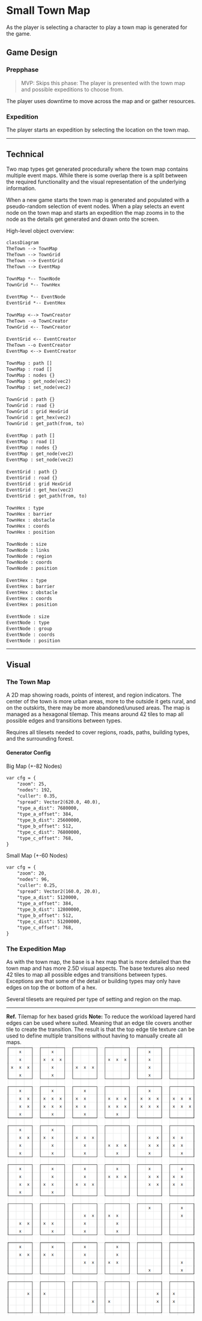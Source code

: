 # Small Town Map

As the player is selecting a character to play a town map is generated for the game.

## Game Design

### Prepphase

> MVP: Skips this phase: The player is presented with the town map and possible expeditions to choose from.

The player uses downtime to move across the map and or gather resources.

### Expedition

The player starts an expedition by selecting the location on the town map.

---
## Technical

Two map types get generated procedurally where the town map contains multiple event maps. While there is some overlap there is a split between the required functionality and the visual representation of the underlying information.

When a new game starts the town map is generated and populated with a pseudo-random selection of event nodes. When a play selects an event node on the town map and starts an expedition the map zooms in to the node as the details get generated and drawn onto the screen.

High-level object overview:
```mermaid
classDiagram
TheTown --> TownMap
TheTown --> TownGrid
TheTown --> EventGrid
TheTown --> EventMap

TownMap *-- TownNode
TownGrid *-- TownHex

EventMap *-- EventNode
EventGrid *-- EventHex

TownMap <--> TownCreator
TheTown --o TownCreator
TownGrid <-- TownCreator

EventGrid <-- EventCreator
TheTown --o EventCreator
EventMap <--> EventCreator

TownMap : path []
TownMap : road []
TownMap : nodes {}
TownMap : get_node(vec2) 
TownMap : set_node(vec2)

TownGrid : path {}
TownGrid : road {}
TownGrid : grid HexGrid
TownGrid : get_hex(vec2)
TownGrid : get_path(from, to)

EventMap : path []
EventMap : road []
EventMap : nodes {}
EventMap : get_node(vec2)
EventMap : set_node(vec2) 

EventGrid : path {}
EventGrid : road {}
EventGrid : grid HexGrid
EventGrid : get_hex(vec2)
EventGrid : get_path(from, to)

TownHex : type
TownHex : barrier
TownHex : obstacle
TownHex : coords
TownHex : position

TownNode : size
TownNode : links
TownNode : region
TownNode : coords
TownNode : position

EventHex : type
EventHex : barrier
EventHex : obstacle
EventHex : coords
EventHex : position

EventNode : size
EventNode : type
EventNode : group
EventNode : coords
EventNode : position
```

---
## Visual

### The Town Map

A 2D map showing roads, points of interest, and region indicators. The center of the town is more urban areas, more to the outside it gets rural, and on the outskirts, there may be more abandoned/unused areas. The map is managed as a hexagonal tilemap. This means around 42 tiles to map all possible edges and transitions between types.

Requires all tilesets needed to cover regions, roads, paths, building types, and the surrounding forest.

#### Generator Config

Big Map (+-82 Nodes)
```
var cfg = {
	"zoom": 25,
	"nodes": 192,
	"culler": 0.35,
	"spread": Vector2(620.0, 40.0),
	"type_a_dist": 7680000,
	"type_a_offset": 384,
	"type_b_dist": 25600000,
	"type_b_offset": 512,
	"type_c_dist": 76800000,
	"type_c_offset": 768,
}
```

Small Map (+-60 Nodes)
```
var cfg = {
	"zoom": 20,
	"nodes": 96,
	"culler": 0.25,
	"spread": Vector2(160.0, 20.0),
	"type_a_dist": 5120000,
	"type_a_offset": 384,
	"type_b_dist": 12800000,
	"type_b_offset": 512,
	"type_c_dist": 51200000,
	"type_c_offset": 768,
}
```

### The Expedition Map

As with the town map, the base is a hex map that is more detailed than the town map and has more 2.5D visual aspects. The base textures also need 42 tiles to map all possible edges and transitions between types. Exceptions are that some of the detail or building types may only have edges on top the or bottom of a hex.

Several tilesets are required per type of setting and region on the map.

---
**Ref.** Tilemap for hex based grids
**Note:** To reduce the workload layered hard edges can be used where suited. Meaning that an edge tile covers another tile to create the transition. The result is that the top edge tile texture can be used to define multiple transitions without having to manually create all maps.
![](/static/ref-hex-tilemap.png)
